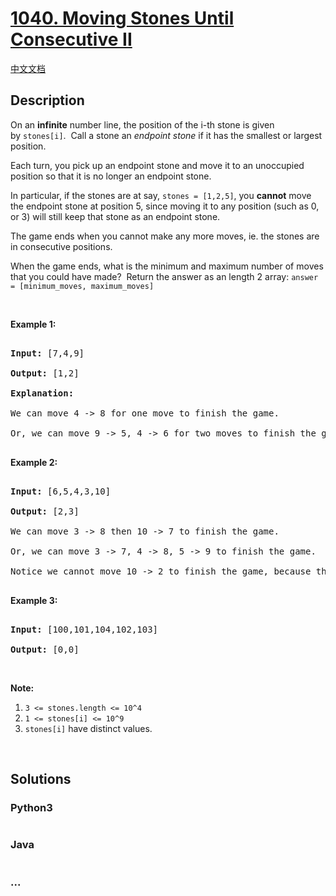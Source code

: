 # [1040. Moving Stones Until Consecutive II](https://leetcode.com/problems/moving-stones-until-consecutive-ii)

[中文文档](/solution/1000-1099/1040.Moving%20Stones%20Until%20Consecutive%20II/README.md)

## Description

<p>On an <strong>infinite</strong> number line, the position of the i-th stone is given by&nbsp;<code>stones[i]</code>.&nbsp; Call a stone an <em>endpoint stone</em> if it has the smallest or largest position.</p>



<p>Each turn, you pick up an endpoint stone and move it to an unoccupied position so that it is no longer an endpoint stone.</p>



<p>In particular,&nbsp;if the stones are at say, <code>stones = [1,2,5]</code>, you <strong>cannot</strong> move the endpoint stone at position 5, since moving it to any position (such as 0, or 3) will still keep that stone as an endpoint stone.</p>



<p>The game ends when you cannot make any more moves, ie. the stones are in consecutive positions.</p>



<p>When the game ends, what is the minimum and maximum number of moves that you could have made?&nbsp; Return the answer as an length 2 array:&nbsp;<code>answer = [minimum_moves, maximum_moves]</code></p>



<p>&nbsp;</p>



<p><strong>Example 1:</strong></p>



<pre>

<strong>Input: </strong><span id="example-input-1-1">[7,4,9]</span>

<strong>Output: </strong><span id="example-output-1">[1,2]</span>

<strong>Explanation: </strong>

We can move 4 -&gt; 8 for one move to finish the game.

Or, we can move 9 -&gt; 5, 4 -&gt; 6 for two moves to finish the game.

</pre>



<div>

<p><strong>Example 2:</strong></p>



<pre>

<strong>Input: </strong><span id="example-input-2-1">[6,5,4,3,10]</span>

<strong>Output: </strong><span id="example-output-2">[2,3]</span>

We can move 3 -&gt; 8 then 10 -&gt; 7 to finish the game.

Or, we can move 3 -&gt; 7, 4 -&gt; 8, 5 -&gt; 9 to finish the game.

Notice we cannot move 10 -&gt; 2 to finish the game, because that would be an illegal move.

</pre>



<div>

<p><strong>Example 3:</strong></p>



<pre>

<strong>Input: </strong><span id="example-input-3-1">[100,101,104,102,103]</span>

<strong>Output: </strong><span id="example-output-3">[0,0]</span></pre>



<p>&nbsp;</p>

</div>

</div>



<p><strong>Note:</strong></p>



<ol>
	<li><code>3 &lt;= stones.length &lt;= 10^4</code></li>
	<li><code>1 &lt;= stones[i] &lt;= 10^9</code></li>
	<li><code>stones[i]</code> have distinct values.</li>
</ol>



<div>

<div>

<div>&nbsp;</div>

</div>

</div>



## Solutions

<!-- tabs:start -->

### **Python3**

```python

```

### **Java**

```java

```

### **...**

```

```

<!-- tabs:end -->
